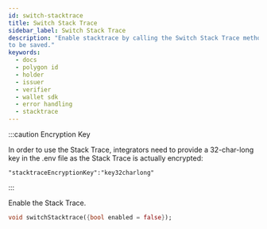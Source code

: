 ```yaml
---
id: switch-stacktrace
title: Switch Stack Trace
sidebar_label: Switch Stack Trace
description: "Enable stacktrace by calling the Switch Stack Trace method, which will allow the stacktrace
to be saved."
keywords:
  - docs
  - polygon id
  - holder
  - issuer
  - verifier
  - wallet sdk
  - error handling
  - stacktrace
---
```


:::caution Encryption Key

In order to use the Stack Trace, integrators need to provide a 32-char-long key in the .env file as  the Stack Trace is actually encrypted:

```
"stacktraceEncryptionKey":"key32charlong"
```

:::

Enable the Stack Trace.

```dart
void switchStacktrace({bool enabled = false});
```
